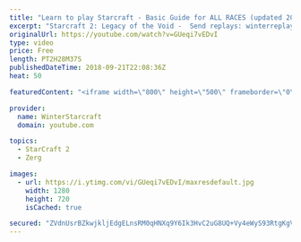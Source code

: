 ```yaml
---
title: "Learn to play Starcraft - Basic Guide for ALL RACES (updated 2017) #2"
excerpt: "Starcraft 2: Legacy of the Void -  Send replays: winterreplays@gmail.com ( -- Watch live at https://www.twitch.tv/wintergaming"
originalUrl: https://youtube.com/watch?v=GUeqi7vEDvI
type: video
price: Free
length: PT2H28M37S
publishedDateTime: 2018-09-21T22:08:36Z
heat: 50

featuredContent: "<iframe width=\"800\" height=\"500\" frameborder=\"0\" src=\"https://www.youtube.com/embed/GUeqi7vEDvI\" allow=\"accelerometer; autoplay; encrypted-media; gyroscope; picture-in-picture\" allowfullscreen></iframe>"

provider:
  name: WinterStarcraft
  domain: youtube.com

topics:
  - StarCraft 2
  - Zerg

images:
  - url: https://i.ytimg.com/vi/GUeqi7vEDvI/maxresdefault.jpg
    width: 1280
    height: 720
    isCached: true

secured: "ZVdnUsrBZkwjkljEdgELnsRM0qHNXq9Y6Ik3HvC2uG8UQ+Vy4eWyS93RtgKgVUE5+FN06ySygpPY7hWgh3SyaBauoEjEjTs8Mhy62tswiWddwdJVys1t2n8PaKelwegvOHuMTtxAdSUWs7K0UxcyJsCU+mgSpNy4J1w2+2UexcTvjPuyrdJSb9PUMnKwKeErqXB5cJdduogecyIx2aSqDnrRXLGtK483qKVOGPpj+DVbgiZMWOmg8e0M3Kjps4LJpslKF8fOciJ53EFW1d/ZVK8Vyz3ZlkcmMdiW0BQDWaHXHZIAlpdxuiMPUAvShdzGr85FpaWMYWUWvdo89LGVYaMd5kBiH9O2lVe8Lxe1YCH0Ic9PHoKjLT+o/HEIEv9cZsyIcP2diWd35co5EgVI47H+ARccwBNEY848ZBBtZPY=;VAzJh6BsvK0rby09YzAHzw=="
---
```



